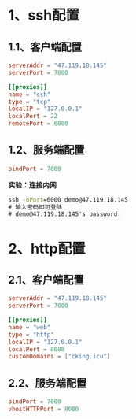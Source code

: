 # 1、ssh配置

## 1.1、客户端配置

~~~toml
serverAddr = "47.119.18.145"
serverPort = 7000

[[proxies]]
name = "ssh"
type = "tcp"
localIP = "127.0.0.1"
localPort = 22
remotePort = 6000
~~~

## 1.2、服务端配置

~~~toml
bindPort = 7000
~~~

**实验：连接内网**

~~~bat
ssh -oPort=6000 demo@47.119.18.145
# 输入密码即可登陆
# demo@47.119.18.145's password:
~~~

# 2、http配置

## 2.1、客户端配置

~~~toml
serverAddr = "47.119.18.145"
serverPort = 7000

[[proxies]]
name = "web"
type = "http"
localIP = "127.0.0.1"
localPort = 8080
customDomains = ["cking.icu"]
~~~

## 2.2、服务端配置

~~~toml
bindPort = 7000
vhostHTTPPort = 8080
~~~

